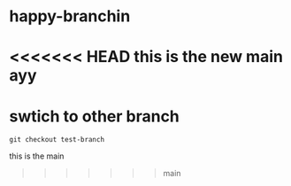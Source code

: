 # happy-branchin


<<<<<<< HEAD
this is the new main ayy
=======
# swtich to other branch
`git checkout test-branch`

this is the main
>>>>>>> main
